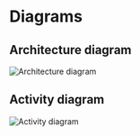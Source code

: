 # Diagrams

## Architecture diagram

![Architecture diagram](https://github.com/mstermigol/Pong/assets/85181687/6d80dcb3-b642-48ee-90e6-1446d0f15173)

## Activity diagram

![Activity diagram](https://github.com/mstermigol/Pong/assets/85181687/04bb3b9e-6ee0-4f60-8c5e-3c9d6afe4449)

